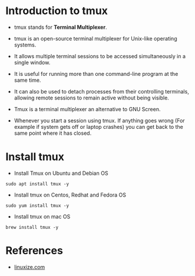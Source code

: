 # Introduction to tmux

* tmux stands for **Terminal Multiplexer**.


* tmux is an open-source terminal multiplexer for Unix-like operating systems.

 
* It allows multiple terminal sessions to be accessed simultaneously in a single window.


* It is useful for running more than one command-line program at the same time.


* It can also be used to detach processes from their controlling terminals, allowing remote sessions to remain active without being visible.


* Tmux is a terminal multiplexer an alternative to GNU Screen.


* Whenever you start a session using tmux. If anything goes wrong (For example if system gets off or laptop crashes) you can get back to the same point where it has closed.


# Install tmux 

* Install Tmux on Ubuntu and Debian OS

```
sudo apt install tmux -y
```

* Install tmux on Centos, Redhat and Fedora OS

```
sudo yum install tmux -y
```

* Install tmux on mac OS

```
brew install tmux -y
```


# References

* [linuxize.com](https://linuxize.com/post/getting-started-with-tmux/)